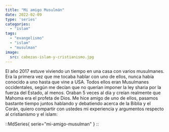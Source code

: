 ```yaml
---
title: "Mi amigo Musulmán"
date: 2022-02-09
type: 'series'
categories:
  - "islam"
tags:
  - "evangelismo"
  - "islam"
  - "musulman"
image:
  src: cabezas-islam-y-cristianismo.jpg
---
```


El año 2017 estuve viviendo un tiempo en una casa con varios musulmanes. Era la primera vez que me tocaba hablar con uno de ellos, nunca había conocido a uno hasta que vine a USA. Todos ellos eran Musulmanes occidentales, según me decían que no querían imponer la ley sharia por la fuerza del Estado, al menos. Oraban 5 veces al día y creían realmente que Mahoma era el profeta de Dios. Me hice amigo de uno de ellos, pasamos bastante tiempo juntos hablando y debatiendo acerca de la Biblia y el Corán, quiero compartir con ustedes mi experiencia y argumentos respecto al cristianismo y el islam:

::MdSeries{ serie="mi-amigo-musulman" }
::